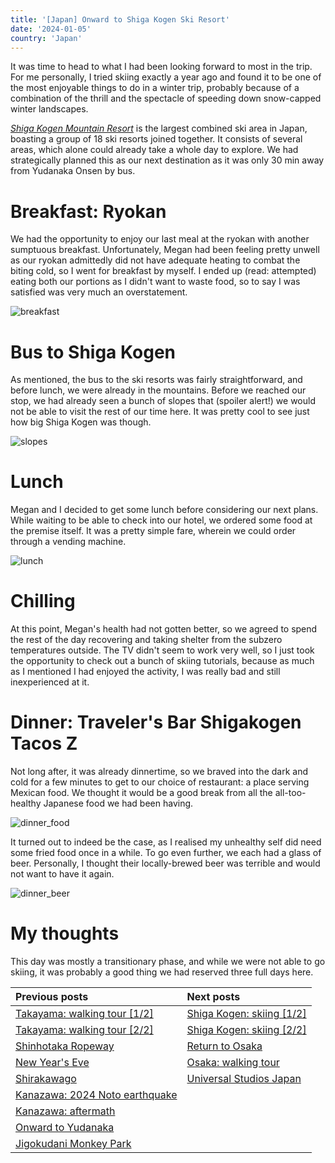```yaml
---
title: '[Japan] Onward to Shiga Kogen Ski Resort'
date: '2024-01-05'
country: 'Japan'
---
```


It was time to head to what I had been looking forward to most in the trip. For me personally, I tried skiing exactly a year ago and found it to be one of the most enjoyable things to do in a winter trip, probably because of a combination of the thrill and the spectacle of speeding down snow-capped winter landscapes.

[*Shiga Kogen Mountain Resort*](https://shigakogen-ski.or.jp/english/) is the largest combined ski area in Japan, boasting a group of 18 ski resorts joined together. It consists of several areas, which alone could already take a whole day to explore. We had strategically planned this as our next destination as it was only 30 min away from Yudanaka Onsen by bus.

# Breakfast: Ryokan

We had the opportunity to enjoy our last meal at the ryokan with another sumptuous breakfast. Unfortunately, Megan had been feeling pretty unwell as our ryokan admittedly did not have adequate heating to combat the biting cold, so I went for breakfast by myself. I ended up (read: attempted) eating both our portions as I didn't want to waste food, so to say I was satisfied was very much an overstatement.

![breakfast](/images/posts/travel/japan-2023/onward-to-shiga-kogen/breakfast.jpg)

# Bus to Shiga Kogen

As mentioned, the bus to the ski resorts was fairly straightforward, and before lunch, we were already in the mountains. Before we reached our stop, we had already seen a bunch of slopes that (spoiler alert!) we would not be able to visit the rest of our time here. It was pretty cool to see just how big Shiga Kogen was though.

![slopes](/images/posts/travel/japan-2023/onward-to-shiga-kogen/slopes.jpg)

# Lunch

Megan and I decided to get some lunch before considering our next plans. While waiting to be able to check into our hotel, we ordered some food at the premise itself. It was a pretty simple fare, wherein we could order through a vending machine.

![lunch](/images/posts/travel/japan-2023/onward-to-shiga-kogen/lunch.jpg)

# Chilling

At this point, Megan's health had not gotten better, so we agreed to spend the rest of the day recovering and taking shelter from the subzero temperatures outside. The TV didn't seem to work very well, so I just took the opportunity to check out a bunch of skiing tutorials, because as much as I mentioned I had enjoyed the activity, I was really bad and still inexperienced at it.

# Dinner: Traveler's Bar Shigakogen Tacos Z

Not long after, it was already dinnertime, so we braved into the dark and cold for a few minutes to get to our choice of restaurant: a place serving Mexican food. We thought it would be a good break from all the all-too-healthy Japanese food we had been having.

![dinner_food](/images/posts/travel/japan-2023/onward-to-shiga-kogen/dinner_food.jpg)

It turned out to indeed be the case, as I realised my unhealthy self did need some fried food once in a while. To go even further, we each had a glass of beer. Personally, I thought their locally-brewed beer was terrible and would not want to have it again.

![dinner_beer](/images/posts/travel/japan-2023/onward-to-shiga-kogen/dinner_beer.jpg)

# My thoughts

This day was mostly a transitionary phase, and while we were not able to go skiing, it was probably a good thing we had reserved three full days here.

| Previous posts | Next posts |
| :---           | :---       |
| [Takayama: walking tour [1/2]](./takayama-walking-tour-1) | [Shiga Kogen: skiing [1/2]](./shiga-kogen-skiing-1) |
| [Takayama: walking tour [2/2]](./takayama-walking-tour-2) | [Shiga Kogen: skiing [2/2]](./shiga-kogen-skiing-2) |
| [Shinhotaka Ropeway](./shinhotaka-ropeway) | [Return to Osaka](./return-to-osaka) |
| [New Year's Eve](./new-years-eve) | [Osaka: walking tour](./osaka-walking-tour) |
| [Shirakawago](./shirakawago) | [Universal Studios Japan](./usj) |
| [Kanazawa: 2024 Noto earthquake](./kanazawa-earthquake) | |
| [Kanazawa: aftermath](./kanazawa-aftermath) | |
| [Onward to Yudanaka](./onward-to-yudanaka) | |
| [Jigokudani Monkey Park](./jigokudani-monkey-park) | |
